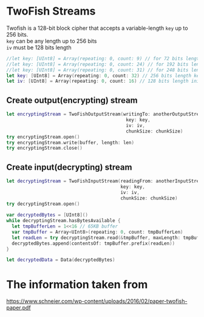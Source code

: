 # TwoFish Streams

Twofish is a 128-bit block cipher that accepts a variable-length `key` up to 256 bits.</br>
`key` can be any length up to 256 bits</br>
`iv` must be 128 bits length
```swift
//let key: [UInt8] = Array(repeating: 0, count: 9) // for 72 bits length key
//let key: [UInt8] = Array(repeating: 0, count: 24) // for 192 bits length key
//let key: [UInt8] = Array(repeating: 0, count: 31) // for 248 bits length key
let key: [UInt8] = Array(repeating: 0, count: 32) // 256 bits length key
let iv: [UInt8] = Array(repeating: 0, count: 16) // 128 bits length initilization vector
```


## Create output(encrypting) stream
```swift
let encryptingStream = TwoFishOutputStream(writingTo: anotherOutputStream,
                                            key: key,
                                            iv: iv,
                                            chunkSize: chunkSize)
try encryptingStream.open()
try encryptingStream.write(buffer, length: len)
try encryptingStream.close()
```

## Create input(decrypting) stream
```swift
let decryptingStream = TwoFishInputStream(readingFrom: anotherInputStream,
                                          key: key,
                                          iv: iv,
                                          chunkSize: chunkSize)
try decryptingStream.open()
        
var decryptedBytes = [UInt8]()
while decryptingStream.hasBytesAvailable {
  let tmpBufferLen = 1<<16 // 65KB buffer
  var tmpBuffer = Array<UInt8>(repeating: 0, count: tmpBufferLen)
  let readLen = try decryptingStream.read(&tmpBuffer, maxLength: tmpBufferLen)
  decryptedBytes.append(contentsOf: tmpBuffer.prefix(readLen))
}

let decryptedData = Data(decryptedBytes)
```

# The information taken from
https://www.schneier.com/wp-content/uploads/2016/02/paper-twofish-paper.pdf
